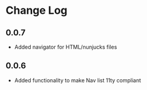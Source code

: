 # Change Log

## 0.0.7
- Added navigator for HTML/nunjucks files

## 0.0.6
- Added functionality to make Nav list 11ty compliant